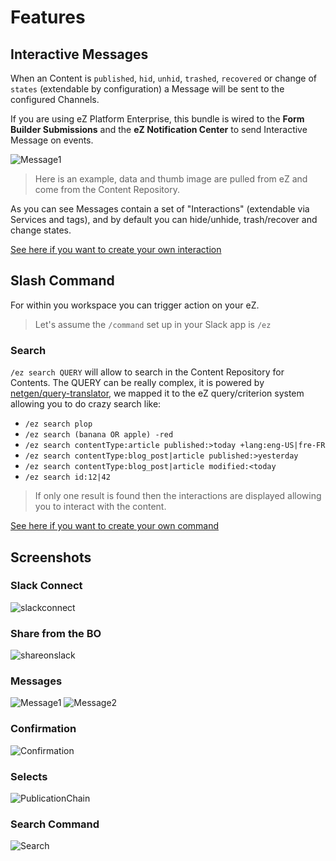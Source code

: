 # Features

## Interactive Messages 

When an Content is `published`, `hid`, `unhid`, `trashed`, `recovered` or change of `states` (extendable by 
configuration) a Message will be sent to the configured Channels.

If you are using eZ Platform Enterprise, this bundle is wired to the **Form Builder Submissions** and the 
**eZ Notification Center** to send Interactive Message on events. 

![Message1]

> Here is an example, data and thumb image are pulled from eZ and come from the Content Repository.

As you can see Messages contain a set of "Interactions" (extendable via Services and tags), and by default you 
can hide/unhide, trash/recover and change states.

[See here if you want to create your own interaction](TODO)


## Slash Command

For within you workspace you can trigger action on your eZ.

> Let's assume the `/command` set up in your Slack app is `/ez`

### Search

`/ez search QUERY` will allow to search in the Content Repository for Contents. The QUERY can be really complex, it is
powered by [netgen/query-translator](https://github.com/netgen/query-translator), we mapped it to the eZ query/criterion
system allowing you to do crazy search like:

- `/ez search plop`
- `/ez search (banana OR apple) -red`
- `/ez search contentType:article published:>today +lang:eng-US|fre-FR`
- `/ez search contentType:blog_post|article published:>yesterday`
- `/ez search contentType:blog_post|article modified:<today`
- `/ez search id:12|42`

> If only one result is found then the interactions are displayed allowing you to interact with the content.


[See here if you want to create your own command](TODO)

## Screenshots

### Slack Connect

![slackconnect]

### Share from the BO

![shareonslack]

### Messages

![Message1]
![Message2]

### Confirmation

![Confirmation]

### Selects

![PublicationChain]

### Search Command

![Search]



[Confirmation]: images/Confirmation.png
[Message1]: images/Message1.png
[Message2]: images/Message2.png
[PublicationChain]: images/PublicationChain.png
[Search]: images/search.png
[shareonslack]: images/shareonslack.png
[slackconnect]: images/slackconnect.png

